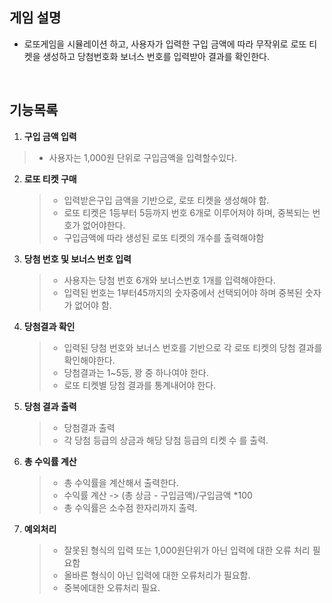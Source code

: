 ## 게임 설명

-   로또게임을 시뮬레이션 하고, 사용자가 입력한 구입 금액에 따라 무작위로 로또 티켓을 생성하고 당첨번호화 보너스 번호를 입력받아 결과를 확인한다.

<br/>

## 기능목록

1. **구입 금액 입력**

> -   사용자는 1,000원 단위로 구입금액을 입력할수있다.

2.  **로또 티켓 구매**

    > -   입력받은구입 금액을 기반으로, 로또 티켓을 생성해야 함.
    > -   로또 티켓은 1등부터 5등까지 번호 6개로 이루어져야 하며, 중복되는 번호가 없어야한다.
    > -   구입금액에 따라 생성된 로또 티켓의 개수를 출력해야함

3.  **당첨 번호 및 보너스 번호 입력**

    > -   사용자는 당첨 번호 6개와 보너스번호 1개를 입력해야한다.
    > -   입력된 번호는 1부터45까지의 숫자중에서 선택되어야 하며 중복된 숫자가 없어야 함.

4.  **당첨결과 확인**

    > -   입력된 당첨 번호와 보너스 번호를 기반으로 각 로또 티켓의 당첨 결과를 확인해야한다.
    > -   당첨결과는 1~5등, 꽝 중 하나여야 한다.
    > -   로또 티켓별 당첨 결과를 통계내어야 한다.

5.  **당첨 결과 출력**

    > -   당첨결과 출력
    > -   각 당첨 등급의 상금과 해당 당첨 등급의 티켓 수 를 출력.

6.  **총 수익률 계산**

    > -   총 수익률을 계산해서 출력한다.
    > -   수익률 계산 -> (총 상금 - 구입금액)/구입금액 \*100
    > -   총 수익률은 소수점 한자리까지 출력.

7.  **예외처리**
    > -   잘못된 형식의 입력 또는 1,000원단위가 아닌 입력에 대한 오류 처리 필요함
    > -   올바른 형식이 아닌 입력에 대한 오류처리가 필요함.
    > -   중복에대한 오류처리 필요.
